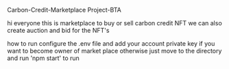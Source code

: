 Carbon-Credit-Marketplace
Project-BTA

hi everyone this is marketplace to buy or sell carbon credit NFT we can also create auction and bid for the NFT's

how to run
configure the .env file and add your account private key if you want to become owner of market place otherwise just move to the directory and run 'npm start' to run
